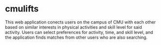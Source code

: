 # cmulifts

This web application conects users on the campus of CMU with each other based on similar 
interests in physical activities and skill level for said activity. Users can select
preferences for activity, time, and skill level, and the application finds matches
from other users who are also searching.
